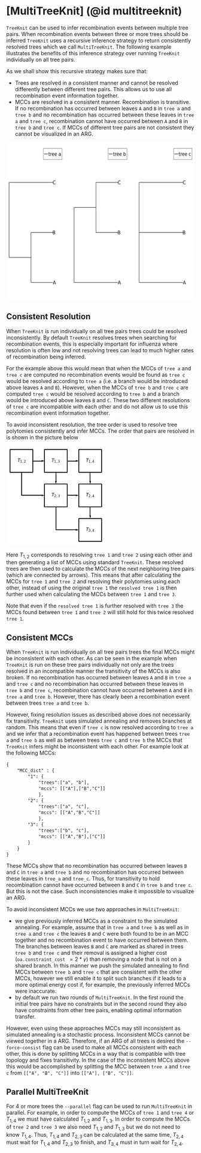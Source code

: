 # [MultiTreeKnit] (@id multitreeknit)

`TreeKnit` can be used to infer recombination events between multiple tree pairs. When recombination events between three or more trees should be inferred `TreeKnit` uses a recursive inference strategy to return consistently resolved trees which we call `MultiTreeKnit`. The following example illustrates the benefits of this inference strategy over running `TreeKnit` individually on all tree pairs. 

As we shall show this recursive strategy makes sure that:
- Trees are resolved in a consistent manner and cannot be resolved differently between different tree pairs. This allows us to use all recombination event information together.
- MCCs are resolved in a consistent manner. Recombination is transitive. If no recombination has occurred between leaves `A` and `B` in `tree a` and `tree b` and no recombination has occurred between these leaves in `tree a` and `tree c`, recombination cannot have occurred between `A` and `B` in `tree b` and `tree c`. If MCCs of different tree pairs are not consistent they cannot be visualized in an ARG. 

![plot](./Pictures/MultiTK_example.png)
## Consistent Resolution

When `TreeKnit` is run individually on all tree pairs trees could be resolved inconsistently. By default `TreeKnit` resolves trees when searching for recombination events, this is especially important for influenza where resolution is often low and not resolving trees can lead to much higher rates of recombination being inferred. 

For the example above this would mean that when the MCCs of `tree a` and `tree c` are computed no recombination events would be found as `tree c` would be resolved according to `tree a` (i.e. a branch would be introduced above leaves `A` and `B`). However, when the MCCs of `tree b` and `tree c` are computed `tree c` would be resolved according to `tree b` and a branch would be introduced above leaves `B` and `C`. These two different resolutions of `tree c` are incompatible with each other and do not allow us to use this recombination event information together.

To avoid inconsistent resolution, the tree order is used to resolve tree polytomies consistently and infer MCCs. The order that pairs are resolved in is shown in the picture below 

![plot](./Pictures/resolution_order.png)

Here $T_{1,2}$ corresponds to resolving `tree 1` and `tree 2` using each other and then generating a list of MCCs using standard `TreeKnit`. These resolved trees are then used to calculate the MCCs of the next neighboring tree pairs (which are connected by arrows). This means that after calculating the MCCs for `tree 1` and `tree 2` and resolving their polytomies using each other, instead of using the original `tree 1` the `resolved tree 1` is then further used when calculating the MCCs between `tree 1` and `tree 3`. 

Note that even if the `resolved tree 1` is further resolved with `tree 3` the MCCs found between `tree 1` and `tree 2` will still hold for this twice resolved `tree 1`.

## Consistent MCCs

When `TreeKnit` is run individually on all tree pairs trees the final MCCs might be inconsistent with each other. 
As can be seen in the example when `TreeKnit` is run on these tree pairs individually not only are the trees resolved in an incompatible manner the transitivity of the MCCs is also broken. If no recombination has occurred between leaves `A` and `B` in `tree a` and `tree c` and no recombination has occurred between these leaves in `tree b` and `tree c`, recombination cannot have occurred between `A` and `B` in `tree a` and `tree b`. However, there has clearly been a recombination event between trees `tree a` and `tree b`. 

However, fixing resolution issues as described above does not necessarily fix transitivity. `TreeKnit` uses simulated annealing and removes branches at random. This means that even if `tree c` is now resolved according to `tree a` and we infer that a recombination event has happened between trees `tree a` and `tree b` as well as between trees `tree c` and `tree b` the MCCs that `TreeKnit` infers might be inconsistent with each other. For example look at the following MCCs:
```
{ 
    "MCC_dict" : {
        "1": { 
            "trees":["a", "b"],
            "mccs": [["A"],["B","C"]]
            },
        "2": { 
            "trees":["a", "c"],
            "mccs": [["A","B","C"]]
            },
        "3": { 
            "trees":["b", "c"],
            "mccs": [["A","B"],["C"]]
        }
    }
}
```
These MCCs show that no recombination has occurred between leaves `B` and `C` in `tree a` and `tree b` and no recombination has occurred between these leaves in `tree_a` and `tree_c`. Thus, for transitivity to hold recombination cannot have occurred between `B` and `C` in `tree b` and `tree c`. But this is not the case.
Such inconsistencies make it impossible to visualize an ARG.

To avoid inconsistent MCCs we use two approaches in `MultiTreeKnit`:
- we give previously inferred MCCs as a constraint to the simulated annealing. For example, assume that in `tree a` and `tree b` as well as in `tree a` and `tree c` the leaves `B` and `C` were both found to be in an MCC together and no recombination event to have occurred between them. The branches between leaves `B` and `C` are marked as shared in trees `tree b` and `tree c` and their removal is assigned a higher cost (`oa.constraint_cost `$= 2*\gamma$) than removing a node that is not on a shared branch. In this manner we push the simulated annealing to find MCCs between `tree b` and `tree c` that are consistent with the other MCCs, however we still enable it to split such branches if it leads to a more optimal energy cost if, for example, the previously inferred MCCs were inaccurate. 
- by default we run two rounds of `MultiTreeKnit`. In the first round the initial tree pairs have no constraints but in the second round they also have constraints from other tree pairs, enabling optimal information transfer. 

However, even using these approaches MCCs may still inconsistent as simulated annealing is a stochastic process. Inconsistent MCCs cannot be viewed together in a ARG. Therefore, if an ARG of all trees is desired the `--force-consist` flag can be used to make all MCCs consistent with each other, this is done by splitting MCCs in a way that is compatible with tree topology and fixes transitivity. In the case of the inconsistent MCCs above this would be accomplished by splitting the MCC between `tree a` and `tree c` from `[["A", "B", "C"]]` into `[["A"], ["B", "C"]]`.

## Parallel MultiTreeKnit

For 4 or more trees the `--parallel` flag can be used to run `MultiTreeKnit` in parallel. For example, in order to compute the MCCs of `tree 1` and `tree 4` or $T_{1,4}$ we must have calculated $T_{1,2}$ and $T_{1,3}$. In order to compute the MCCs of `tree 2` and `tree 3` we also need $T_{1,2}$ and $T_{1,3}$ but we do not need to know $T_{1,4}$. Thus, $T_{1,4}$ and $T_{2,3}$ can be calculated at the same time, $T_{2,4}$ must wait for $T_{1,4}$ and $T_{2,3}$ to finish, and $T_{3,4}$ must in turn wait for $T_{2,4}$.


